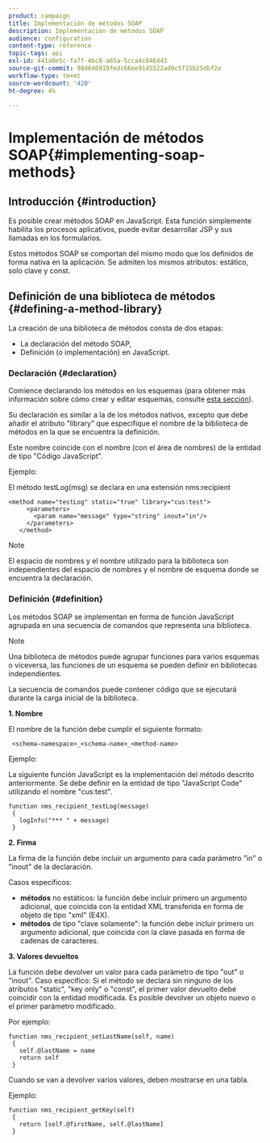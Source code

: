 ```yaml
---
product: campaign
title: Implementación de métodos SOAP
description: Implementación de métodos SOAP
audience: configuration
content-type: reference
topic-tags: api
exl-id: 441a0e5c-fa7f-46c8-a65a-5cca4c846d43
source-git-commit: 98d646919fedc66ee9145522ad0c5f15b25dbf2e
workflow-type: tm+mt
source-wordcount: '420'
ht-degree: 4%

---
```


# Implementación de métodos SOAP{#implementing-soap-methods}

## Introducción {#introduction}

Es posible crear métodos SOAP en JavaScript. Esta función simplemente habilita los procesos aplicativos, puede evitar desarrollar JSP y sus llamadas en los formularios.

Estos métodos SOAP se comportan del mismo modo que los definidos de forma nativa en la aplicación. Se admiten los mismos atributos: estático, solo clave y const.

## Definición de una biblioteca de métodos {#defining-a-method-library}

La creación de una biblioteca de métodos consta de dos etapas:

* La declaración del método SOAP,
* Definición (o implementación) en JavaScript.

### Declaración {#declaration}

Comience declarando los métodos en los esquemas (para obtener más información sobre cómo crear y editar esquemas, consulte [esta sección](../../configuration/using/about-schema-edition.md)).

Su declaración es similar a la de los métodos nativos, excepto que debe añadir el atributo &quot;library&quot; que especifique el nombre de la biblioteca de métodos en la que se encuentra la definición.

Este nombre coincide con el nombre (con el área de nombres) de la entidad de tipo &quot;Código JavaScript&quot;.

Ejemplo:

El método testLog(msg) se declara en una extensión nms:recipient

```
<method name="testLog" static="true" library="cus:test">
     <parameters>
       <param name="message" type="string" inout="in"/>
     </parameters>
   </method>
```

>[!NOTE]
>
>El espacio de nombres y el nombre utilizado para la biblioteca son independientes del espacio de nombres y el nombre de esquema donde se encuentra la declaración.

### Definición {#definition}

Los métodos SOAP se implementan en forma de función JavaScript agrupada en una secuencia de comandos que representa una biblioteca.

>[!NOTE]
>
>Una biblioteca de métodos puede agrupar funciones para varios esquemas o viceversa, las funciones de un esquema se pueden definir en bibliotecas independientes.

La secuencia de comandos puede contener código que se ejecutará durante la carga inicial de la biblioteca.

**1. Nombre**

El nombre de la función debe cumplir el siguiente formato:

```
 <schema-namespace>_<schema-name>_<method-name>
```

Ejemplo:

La siguiente función JavaScript es la implementación del método descrito anteriormente. Se debe definir en la entidad de tipo &quot;JavaScript Code&quot; utilizando el nombre &quot;cus:test&quot;.

```
function nms_recipient_testLog(message)
 {
   logInfo("*** " + message)
 }
```

**2. Firma**

La firma de la función debe incluir un argumento para cada parámetro &quot;in&quot; o &quot;inout&quot; de la declaración.

Casos específicos:

* **métodos** no estáticos: la función debe incluir primero un argumento adicional, que coincida con la entidad XML transferida en forma de objeto de tipo &quot;xml&quot; (E4X).
* **métodos** de tipo &quot;clave solamente&quot;: la función debe incluir primero un argumento adicional, que coincida con la clave pasada en forma de cadenas de caracteres.

**3. Valores devueltos**

La función debe devolver un valor para cada parámetro de tipo &quot;out&quot; o &quot;inout&quot;. Caso específico: Si el método se declara sin ninguno de los atributos &quot;static&quot;, &quot;key only&quot; o &quot;const&quot;, el primer valor devuelto debe coincidir con la entidad modificada. Es posible devolver un objeto nuevo o el primer parámetro modificado.

Por ejemplo:

```
function nms_recipient_setLastName(self, name)
 {
   self.@lastName = name
   return self
 }
```

Cuando se van a devolver varios valores, deben mostrarse en una tabla.

Ejemplo:

```
function nms_recipient_getKey(self)
 {
   return [self.@firstName, self.@lastName]
 }
```
